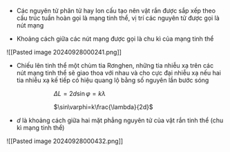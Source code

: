 
- Các nguyên tử phân tử hay Ion cấu tạo nên vật rắn được sắp xếp theo cấu trúc tuần hoàn gọi là mạng tinh thể, vị trí các nguyên tử được gọi là nút mạng

- Khoảng cách giữa các nút mạng được gọi là chu kì của mạng tinh thể

![[Pasted image 20240928000241.png]]

- Chiếu lên tinh thể một chùm tia Rơnghen, những tia nhiễu xạ trên các nút mạng tinh thể sẽ giao thoa với nhau và cho cực đại nhiễu xạ nếu hai tia nhiễu xạ kế tiếp có hiệu quang lộ bằng số nguyên lần bước sóng

$\hspace{3cm}$$\Delta L=2d\sin\varphi=k\lambda$

$\hspace{3cm}$$\sin\varphi=k\frac{\lambda}{2d}$

- $d$ là khoảng cách giữa hai mặt phẳng nguyên tử của vật rắn tinh thể (chu kì mạng tinh thể)

![[Pasted image 20240928000432.png]]

